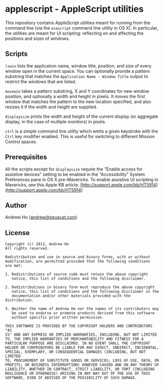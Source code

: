 applescript - AppleScript utilities
===================================

This repository contains AppleScript utilities meant for running from
the command line (via the `osascript` command line utility in OS X).
In particular, the utilities are meant for UI scripting: reflecting on
and affecting the positions and sizes of windows.

Scripts
-------

`lswin` lists the application name, window title, position, and size of
every window open in the current space. You can optionally provide a
pattern substring that matches the `Application Name - Window Title`
output to restrict the windows that are listed.

`movewin` takes a pattern substring, X and Y coordinates for new window
position, and optionally a width and height in pixels. It moves the
first window that matches the pattern to the new location specified, and
also resizes it if the width and height are supplied.

`displaysize` prints the width and height of the current display (or
aggregate display, in the case of multiple monitors) in pixels.

`ctrl` is a simple command line utility which emits a given keystroke
with the `Ctrl` key modifier enabled. This is useful for switching to
different Mission Control spaces.

Prerequisites
-------------

All the scripts except for `displaysize` require the "Enable access for
assistive devices" setting to be enabled in the "Accessibility" System
Preferences pane in OS X pre-Mavericks. To enable assistive UI scripting
in Mavericks, see this Apple KB article:
[http://support.apple.com/kb/HT5914](http://support.apple.com/kb/HT5914)

Author
------

Andrew Ho (<andrew@zeuscat.com>)

License
-------

    Copyright (c) 2013, Andrew Ho
    All rights reserved.
    
    Redistribution and use in source and binary forms, with or without
    modification, are permitted provided that the following conditions
    are met:
    
    1. Redistributions of source code must retain the above copyright
       notice, this list of conditions and the following disclaimer.
    
    2. Redistributions in binary form must reproduce the above copyright
       notice, this list of conditions and the following disclaimer in the
       documentation and/or other materials provided with the distribution.
    
    3. Neither the name of Andrew Ho nor the names of its contributors may
       be used to endorse or promote products derived from this software
       without specific prior written permission.
    
    THIS SOFTWARE IS PROVIDED BY THE COPYRIGHT HOLDERS AND CONTRIBUTORS "AS
    IS" AND ANY EXPRESS OR IMPLIED WARRANTIES, INCLUDING, BUT NOT LIMITED
    TO, THE IMPLIED WARRANTIES OF MERCHANTABILITY AND FITNESS FOR A
    PARTICULAR PURPOSE ARE DISCLAIMED. IN NO EVENT SHALL THE COPYRIGHT
    HOLDER OR CONTRIBUTORS BE LIABLE FOR ANY DIRECT, INDIRECT, INCIDENTAL,
    SPECIAL, EXEMPLARY, OR CONSEQUENTIAL DAMAGES (INCLUDING, BUT NOT LIMITED
    TO, PROCUREMENT OF SUBSTITUTE GOODS OR SERVICES; LOSS OF USE, DATA, OR
    PROFITS; OR BUSINESS INTERRUPTION) HOWEVER CAUSED AND ON ANY THEORY OF
    LIABILITY, WHETHER IN CONTRACT, STRICT LIABILITY, OR TORT (INCLUDING
    NEGLIGENCE OR OTHERWISE) ARISING IN ANY WAY OUT OF THE USE OF THIS
    SOFTWARE, EVEN IF ADVISED OF THE POSSIBILITY OF SUCH DAMAGE.
